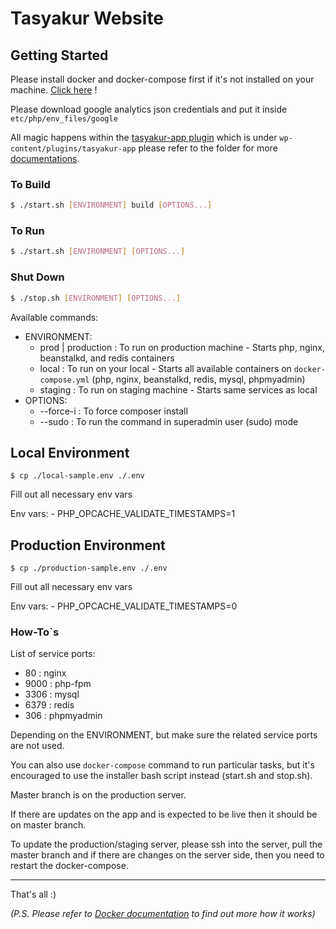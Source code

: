 # Tasyakur Website

## Getting Started
Please install docker and docker-compose first if it's not installed on your machine. [Click here](https://www.docker.com/get-started) !

Please download google analytics json credentials and put it inside `etc/php/env_files/google`

All magic happens within the [tasyakur-app plugin](./src/wp-content/plugins/tasyakur-app) which is under `wp-content/plugins/tasyakur-app` please refer to the folder for more [documentations](./src/wp-content/plugins/tasyakur-app).

### To Build
```bash
$ ./start.sh [ENVIRONMENT] build [OPTIONS...]
```

### To Run
```bash
$ ./start.sh [ENVIRONMENT] [OPTIONS...]
```

### Shut Down
```bash
$ ./stop.sh [ENVIRONMENT] [OPTIONS...]
```

Available commands:
- ENVIRONMENT:
    - prod | production : To run on production machine - Starts php, nginx, beanstalkd, and redis containers
    - local : To run on your local - Starts all available containers on `docker-compose.yml` (php, nginx, beanstalkd, redis, mysql, phpmyadmin)
    - staging : To run on staging machine - Starts same services as local
- OPTIONS:
    - --force-i : To force composer install
    - --sudo : To run the command in superadmin user (sudo) mode

## Local Environment
```$ cp ./local-sample.env ./.env```

Fill out all necessary env vars

Env vars:
    - PHP_OPCACHE_VALIDATE_TIMESTAMPS=1

## Production Environment
```$ cp ./production-sample.env ./.env```

Fill out all necessary env vars

Env vars:
    - PHP_OPCACHE_VALIDATE_TIMESTAMPS=0

### How-To`s
List of service ports:
- 80 : nginx
- 9000 : php-fpm
- 3306 : mysql
- 6379 : redis
- 306 : phpmyadmin
    
Depending on the ENVIRONMENT, but make sure the related service ports are not used.

You can also use `docker-compose` command to run particular tasks, but it's encouraged to use the installer bash script instead (start.sh and stop.sh).

Master branch is on the production server.

If there are updates on the app and is expected to be live then it should be on master branch.

To update the production/staging server, please ssh into the server, pull the master branch and if there are changes on the server side, then you need to restart the docker-compose.

---

That's all :)

*(P.S. Please refer to [Docker documentation](https://www.docker.com/get-started) to find out more how it works)*